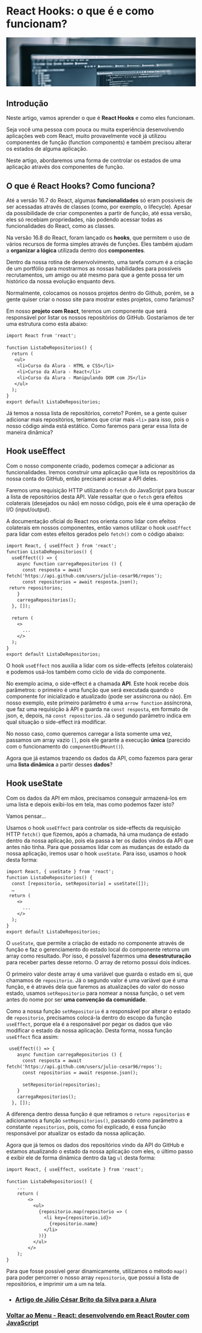 # React Hooks: o que é e como funcionam?

<img src="../img/ReactHooks-01.jpg">

## Introdução

Neste artigo, vamos aprender o que é **React Hooks** e como eles funcionam.

Seja você uma pessoa com pouca ou muita experiência desenvolvendo aplicações web com React, muito provavelmente você já utilizou componentes de função (function components) e também precisou alterar os estados de alguma aplicação.

Neste artigo, abordaremos uma forma de controlar os estados de uma aplicação através dos componentes de função.

## O que é React Hooks? Como funciona?

Até a versão 16.7 do React, algumas **funcionalidades** só eram possíveis de ser acessadas através de classes (como, por exemplo, o lifecycle). Apesar da possibilidade de criar componentes a partir de função, até essa versão, eles só recebiam propriedades, não podendo acessar todas as funcionalidades do React, como as classes.

Na versão 16.8 do React, foram lançado os **hooks**, que permitem o uso de vários recursos de forma simples através de funções. Eles também ajudam a **organizar a lógica** utilizada dentro dos **componentes**.

Dentro da nossa rotina de desenvolvimento, uma tarefa comum é a criação de um portfólio para mostrarmos as nossas habilidades para possíveis recrutamentos, um amigo ou até mesmo para que a gente possa ter um histórico da nossa evolução enquanto devs.

Normalmente, colocamos os nossos projetos dentro do Github, porém, se a gente quiser criar o nosso site para mostrar estes projetos, como faríamos?

Em nosso **projeto com React**, teremos um componente que será responsável por listar os nossos repositórios do GitHub. Gostaríamos de ter uma estrutura como esta abaixo:

```
import React from 'react';

function ListaDeRepositorios() {
  return (
   <ul>
    <li>Curso da Alura - HTML e CSS</li>
    <li>Curso da Alura - React</li>
    <li>Curso da Alura - Manipulando DOM com JS</li>
   </ul>
  );
}
export default ListaDeRepositorios;
```

Já temos a nossa lista de repositórios, correto? Porém, se a gente quiser adicionar mais repositórios, teríamos que criar mais `<li>` para isso, pois o nosso código ainda está estático. Como faremos para gerar essa lista de maneira dinâmica?

## Hook useEffect

Com o nosso componente criado, podemos começar a adicionar as funcionalidades. Iremos construir uma aplicação que lista os repositórios da nossa conta do GitHub, então precisarei acessar a API deles.

Faremos uma requisição HTTP utilizando o `fetch` do JavaScript para buscar a lista de repositórios desta API. Vale ressaltar que o `fetch` gera efeitos colaterais (desejados ou não) em nosso código, pois ele é uma operação de I/O (input/output).

A documentação oficial do React nos orienta como lidar com efeitos colaterais em nossos componentes, então vamos utilizar o hook `useEffect` para lidar com estes efeitos gerados pelo `fetch()` com o código abaixo:

```
import React, { useEffect } from 'react';
function ListaDeRepositorios() {
  useEffect(() => {
    async function carregaRepositorios () {
      const resposta = await fetch('https://api.github.com/users/julio-cesar96/repos');
      const repositorios = await resposta.json();
 return repositorios;
    }
    carregaRepositorios();
  }, []);

  return (
    <>
      ...
    </>
  );
}
export default ListaDeRepositorios;
```

O hook `useEffect` nos auxilia a lidar com os side-effects (efeitos colaterais) e podemos usá-los também como ciclo de vida do componente.

No exemplo acima, o side-effect é a chamada **API**. Este hook recebe dois parâmetros: o primeiro é uma função que será executada quando o componente for inicializado e atualizado (pode ser assíncrona ou não). Em nosso exemplo, este primeiro parâmetro é uma `arrow function` assíncrona, que faz uma requisição à API e guarda na `const resposta`, em formato de json, e, depois, na `const repositorios`. Já o segundo parâmetro indica em qual situação o side-effect irá modificar.

No nosso caso, como queremos carregar a lista somente uma vez, passamos um array vazio `[]`, pois ele garante a execução **única** (parecido com o funcionamento do `componentDidMount()`).

Agora que já estamos trazendo os dados da API, como fazemos para gerar uma **lista dinâmica** a partir desses **dados**?

## Hook useState

Com os dados da API em mãos, precisamos conseguir armazená-los em uma lista e depois exibi-los em tela, mas como podemos fazer isto?

Vamos pensar…

Usamos o hook `useEffect` para controlar os side-effects da requisição HTTP `fetch()` que fizemos, após a chamada, há uma mudança de estado dentro da nossa aplicação, pois ela passa a ter os dados vindos da API que antes não tinha. Para que possamos lidar com as mudanças de estado da nossa aplicação, iremos usar o hook `useState`. Para isso, usamos o hook desta forma:

```
import React, { useState } from 'react';
function ListaDeRepositorios() {
  const [repositorio, setRepositorio] = useState([]);
  …
 return (
    <>
      ...
    </>
  );
}
export default ListaDeRepositorios;
```

O `useState`, que permite a criação de estado no componente através de função e faz o gerenciamento do estado local do componente retorna um array como resultado. Por isso, é possível fazermos uma **desestruturação** para receber partes desse retorno. O array de retorno possui dois índices.

O primeiro valor deste array é uma variável que guarda o estado em si, que chamamos de `repositorio`. Já o segundo valor é uma variável que é uma função, e é através dela que faremos as atualizações do valor do nosso estado, usamos `setRepositorio` para nomear a nossa função, o set vem antes do nome por ser **uma convenção da comunidade**.

Como a nossa função `setRepositorio` é a responsável por alterar o estado de `repositorio`, precisamos colocá-la dentro do escopo da função `useEffect`, porque ela é a responsável por pegar os dados que vão modificar o estado da nossa aplicação. Desta forma, nossa função `useEffect` fica assim:

```
 useEffect(() => {
    async function carregaRepositorios () {
      const resposta = await fetch('https://api.github.com/users/julio-cesar96/repos');
      const repositorios = await response.json();

      setRepositorio(repositorios);
    }
    carregaRepositorios();
  }, []);
```

A diferença dentro dessa função é que retiramos o `return repositorios` e adicionamos a função `setRepositorios()`, passando como parâmetro a constante `repositorios`, pois, como foi explicado, é essa função responsável por atualizar os estado da nossa aplicação.

Agora que já temos os dados dos repositórios vindo da API do GitHub e estamos atualizando o estado da nossa aplicação com eles, o último passo é exibir ele de forma dinâmica dentro da tag `ul` desta forma:

```
import React, { useEffect, useState } from 'react';

function ListaDeRepositorios() {
    ...
    return (
        <>
          <ul>
            {repositorio.map(repositorio => (
              <li key={repositorio.id}>
                {repositorio.name}
              </li>
            ))}
          </ul>
        </>
    );
}
```

Para que fosse possível gerar dinamicamente, utilizamos o método `map()` para poder percorrer o nosso array `repositorio`, que possui a lista de repositórios, e imprimir um a um na tela.

- ### [Artigo de Júlio César Brito da Silva para a Alura](https://www.alura.com.br/artigos/react-hooks)

### [Voltar ao Menu - React: desenvolvendo em React Router com JavaScript](../menu.md)
